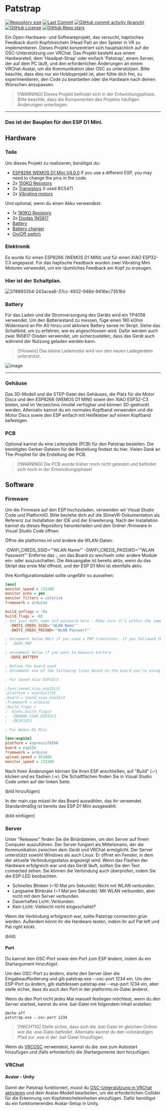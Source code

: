 # Patstrap

<p>
    <a href="#" alt="size"><img alt="Repository size" src="https://img.shields.io/github/repo-size/danielfvm/Patstrap?color=39d45f"></a>
    <a href="//github.com/danielfvm/Patstrap/commits/master" alt="commit"><img alt="Last Commit" src="https://img.shields.io/github/last-commit/danielfvm/Patstrap?color=39d45f"></a>
    <a href="//github.com/danielfvm/Patstrap/commits/master/" alt="Commits"><img alt="GitHub commit activity (branch)" src="https://img.shields.io/github/commit-activity/m/danielfvm/Patstrap/master"></a>
    <a href="//github.com/danielfvm/Patstrap?tab=GPL-3.0-1-ov-file#readme" alt="licence"><img alt="GitHub License" src="https://img.shields.io/github/license/danielfvm/Patstrap"></a>
    <a href="#" alt="stars"><img alt="GitHub Repo stars" src="https://img.shields.io/github/stars/danielfvm/Patstrap"></a>
</p>


Ein Open-Hardware- und Softwareprojekt, das versucht, haptisches Feedback durch Kopfstreicheln (Head Pat) an den Spieler in VR zu implementieren. Dieses Projekt konzentriert sich hauptsächlich auf die OSC-Unterstützung von VRChat. Das Projekt besteht aus einem Hardwareteil, dem 'Headpat-Strap' oder einfach 'Patstrap', einem Server, der auf dem PC läuft, und den erforderlichen Änderungen an einem VRChat-Avatar, um die Kommunikation über OSC zu unterstützen. Bitte beachte, dass dies nur ein Hobbyprojekt ist, aber fühle dich frei, zu experimentieren, den Code zu bearbeiten oder die Hardware nach deinen Wünschen anzupassen.

>   [!WARNING]
>   Dieses Projekt befindet sich in der Entwicklungsphase. Bitte beachte, dass die Komponenten des Projekts häufigen Änderungen unterliegen.
__________________________________________________
###    Das ist der Bauplan für den ESP D1 Mini.

## Hardware
### Teile
Um dieses Projekt zu realisieren, benötigst du:
- [ESP8266 WEMOS D1 Mini V4.0.0](https://de.aliexpress.com/item/1005006246661815.html) If you use a different ESP, you may need to change the pins in the code.
- 2x [150KΩ Resistors](https://de.aliexpress.com/item/1005001627995396.html)
- 2x [Transistors](https://de.aliexpress.com/item/1005003450640801.html)  (I used BC547)
- 2x [Vibrating motors](https://aliexpress.com/item/1005001446097852.html)

Und optional, wenn du einen Akku verwendest:
- 1x [180KΩ Resistors](https://de.aliexpress.com/item/1005001627995396.html)
- 2x [Diodes 1N5817](https://de.aliexpress.com/item/1005002620053985.html)
- [Battery](https://www.amazon.com/dp/B0B7N2T1TD?psc=1&ref=ppx_yo2ov_dt_b_product_details)
- [Battery charger](https://de.aliexpress.com/item/1005006274938832.html)
- [On/Off switch](https://aliexpress.com/item/1005003938856402.html)

### Elektronik
Es wurde für einen ESP8266 (WEMOS D1 MINI) und für einen XIAO ESP32-C3 angepasst.
Für das haptische Feedback wurden zwei Vibrating Mini Motoren verwendet, um ein räumliches Feedback am Kopf zu erzeugen.

### Hier ist der Schaltplan.
![378893354-243acea6-37cc-4932-948d-9416ec73516d](https://github.com/user-attachments/assets/62f9f993-bea8-4709-9126-896830231749)

### Battery
Für das Laden und die Stromversorgung des Geräts wird ein TP4056 verwendet. Um den Batteriestand zu messen, füge einen 180 kOhm Widerstand an Pin A0 hinzu und aktiviere Battery sense im Skript. Siehe das Schaltbild, um zu erfahren, wie es angeschlossen wird. Dafür werden auch zwei 1N5817-Dioden verwendet, um sicherzustellen, dass das Gerät auch während der Nutzung geladen werden kann.

>   [!Hinweis] 
> Das kleine Lademodul wird von den neuen Ladegeräten unterstützt.


![image](https://github.com/user-attachments/assets/fe0c0cc5-658e-45f6-974f-cefb58357bf8)

____________________________________________________

### Gehäuse
Das 3D-Modell und die STEP-Datei des Gehäuses, die Platz für die Motor Discs und den ESP8266 (WEMOS D1 MINI) sowie den XIAO ESP32-C3 bieten, sind im Verzeichnis /model verfügbar und können 3D-gedruckt werden. Alternativ kannst du ein normales Kopfband verwenden und die Motor Discs sowie den ESP einfach mit Heißkleber auf einem Kopfband befestigen.

### PCB
Optional kannst du eine Leiterplatte (PCB) für den Patstrap bestellen. Die benötigten Gerber-Dateien für die Bestellung findest du hier. Vielen Dank an The-Prophet für die Erstellung der PCB.

>   [!WARNING]
>   Die PCB wurde bisher noch nicht getestet und befindet sich noch in der Entwicklungsphase!

## Software
### Firmware
Um die Firmware auf den ESP hochzuladen, verwenden wir Visual Studio Code und PlatformIO. Bitte beziehe dich auf die SlimeVR-Dokumentation als Referenz zur Installation der IDE und der Erweiterung. Nach der Installation kannst du dieses Repository herunterladen und den Ordner /firmware in Visual Studio Code öffnen.


Öffne die platformio.ini und ändere die WLAN-Daten:

-DWIFI_CREDS_SSID='"WLAN Name"'
-DWIFI_CREDS_PASSWD='"WLAN Passwort"'
Entferne das ;, um das Board zu wechseln oder andere Module ein- oder auszuschalten. 
Die Akkuangabe ist bereits aktiv, wenn du das Skript das erste Mal öffnest, und der ESP D1 Mini ist ebenfalls aktiv.

Ihre Konfigurationsdatei sollte ungefähr so aussehen:
```ini
[env]
monitor_speed = 115200
monitor_echo = yes
monitor_filters = colorize
framework = arduino

build_unflags = -Os
build_flags = -O2
; Set your WiFi name and password here - Make sure it's within the same Network as the server software!
  -DWIFI_CREDS_SSID='"WLAN Name"'
  -DWIFI_CREDS_PASSWD='"WLAN Passwort"'

; Uncomment below ONLY if you used a PNP transistor, if you followed the guide you probably want to leave it commented. => inverts the output of the haptic motors
;  -DUSE_PNP

; Uncomment below if you want to measure battery
  -DUSE_BATTERY

; Define the board used
; Uncomment one of the following lines based on the board you're using

; For Seeed Xiao ESP32C3

;[env:seeed_xiao_esp32c3]
;platform = espressif32
;board = seeed_xiao_esp32c3
;framework = arduino
;build_flags =
;  ${env.build_flags}
;  -DBOARD_XIAO_ESP32C3
;  -DESP32C3

; For Wemos D1 Mini

[env:esp12e]
platform = espressif8266
board = esp12e
framework = arduino
upload_speed = 921600
monitor_speed = 115200
```
Nach Ihren Änderungen können Sie Ihren ESP anschließen, auf "Build" (✓) klicken und es flashen (→). 
Die Schaltflächen finden Sie in Visual Studio Code unten auf der linken Seite.

(bild hinzufügen)

In der main.cpp müsst ihr das Board auswählen, das ihr verwendet. Standardmäßig ist bereits das ESP D1 Mini ausgewählt.

(bild einfügen)

### Server
Unter "Releases" finden Sie die Binärdateien, um den Server auf Ihrem Computer auszuführen. Der Server fungiert als Mittelsmann, der die Kommunikation zwischen dem Gerät und VRChat ermöglicht. Der Server unterstützt sowohl Windows als auch Linux. Er öffnet ein Fenster, in dem der aktuelle Verbindungsstatus angezeigt wird. Wenn das Flashen der Hardware erfolgreich war und das Gerät läuft, sollten Sie den Text connected sehen. Sie können die Verbindung auch überprüfen, indem Sie die ESP-LED beobachten.

*   Schnelles Blinken (~10 Mal pro Sekunde): Nicht mit WLAN verbunden.
*   Langsame Blinkrate (~1 Mal pro Sekunde): Mit WLAN verbunden, aber nicht mit dem Server verbunden.
*   Dauerhaftes Licht: Verbunden.
*   Kein Licht: Vielleicht nicht eingeschaltet?

Wenn die Verbindung erfolgreich war, sollte Patstrap connection grün werden. Außerdem könnt ihr die Hardware testen, indem ihr auf Pat left und Pat right klickt.

(bild)

#### Port
Du kannst den OSC-Port sowie den Port zum ESP ändern, indem du ein Startargument hinzufügst.

Um den OSC-Port zu ändern, starte den Server über die Eingabeaufforderung und gib patstrap.exe --osc-port 1234 ein. 
Um den ESP-Port zu ändern, gib stattdessen patstrap.exe --esp-port 1234 ein, aber stelle sicher, dass du auch den Port in der platformio.ini-Datei änderst.

Wenn du den Port nicht jedes Mal manuell festlegen möchtest, wenn du den Server startest, kannst du eine .bat-Datei mit folgendem Inhalt erstellen:
```
@echo off
patstrap.exe --osc-port 1234
```
>   [!WICHTIG] 
>   Stelle sicher, dass sich die .bat-Datei im gleichen Ordner wie die .exe-Datei befindet. Alternativ kannst du den vollständigen Pfad zur .exe in der .bat-Datei hinzufügen.

Wenn du [VRCOSC](https://github.com/VolcanicArts/VRCOSC) verwendest, kannst du die .exe zum Autostart hinzufügen und (falls erforderlich) die Startargumente dort hinzufügen.

### VRChat
#### Avatar - Unity
Damit der Patstrap funktioniert, musst du [OSC-Unterstützung in VRChat aktivieren](https://docs.slimevr.dev/server/osc-information.html) und dein Avatar-Modell bearbeiten, um die erforderlichen Collider für die Erkennung von Kopfstreicheleinheiten einzufügen. Dafür benötigst du ein funktionierendes Avatar-Setup in Unity.
